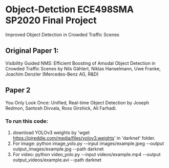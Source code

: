 # Object-Detction ECE498SMA SP2020 Final Project
Improved Object Detection in Crowded Traffic Scenes


## Original Paper 1:
Visibility Guided NMS: Efficient Boosting of Amodal Object Detection in Crowded Traffic Scenes by Nils Gählert, Niklas Hanselmann, Uwe Franke, Joachim Denzler (Mercedes-Benz AG, R&D)

## Paper 2
You Only Look Once: Unified, Real-time Object Detection by Joseph Redmon, Santosh Divvala, Ross Girshick, Ali Farhadi. 

### To run this code:
1. download YOLOv3 weights by 'wget https://pjreddie.com/media/files/yolov3.weights' in 'darknet' folder. 
2. For image: python image_yolo.py --input images/example.jpeg --output output_images/example.jpg  --path darknet
3. For video: python video_yolo.py --input videos/example.mp4 --output output_videos/example.avi  --path darknet 
